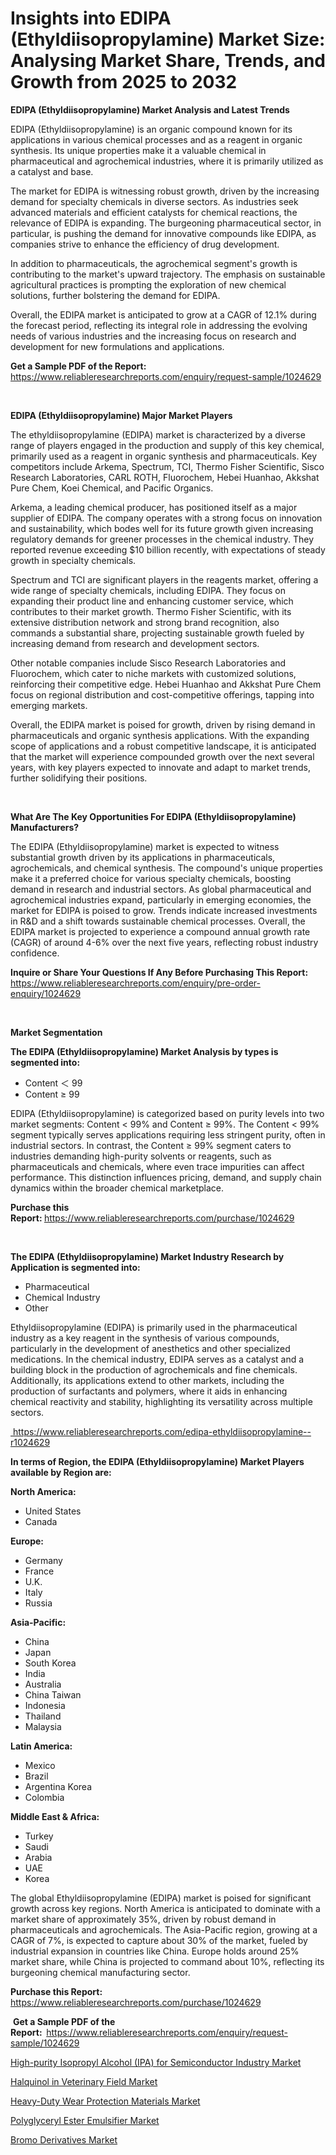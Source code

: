 <p><h1>Insights into EDIPA (Ethyldiisopropylamine) Market Size: Analysing Market Share, Trends, and Growth from 2025 to 2032</h1></p><p><strong>EDIPA (Ethyldiisopropylamine) Market Analysis and Latest Trends</strong></p>
<p><p>EDIPA (Ethyldiisopropylamine) is an organic compound known for its applications in various chemical processes and as a reagent in organic synthesis. Its unique properties make it a valuable chemical in pharmaceutical and agrochemical industries, where it is primarily utilized as a catalyst and base. </p><p>The market for EDIPA is witnessing robust growth, driven by the increasing demand for specialty chemicals in diverse sectors. As industries seek advanced materials and efficient catalysts for chemical reactions, the relevance of EDIPA is expanding. The burgeoning pharmaceutical sector, in particular, is pushing the demand for innovative compounds like EDIPA, as companies strive to enhance the efficiency of drug development. </p><p>In addition to pharmaceuticals, the agrochemical segment's growth is contributing to the market's upward trajectory. The emphasis on sustainable agricultural practices is prompting the exploration of new chemical solutions, further bolstering the demand for EDIPA. </p><p>Overall, the EDIPA market is anticipated to grow at a CAGR of 12.1% during the forecast period, reflecting its integral role in addressing the evolving needs of various industries and the increasing focus on research and development for new formulations and applications.</p></p>
<p><strong>Get a Sample PDF of the Report:&nbsp;</strong> <a href="https://www.reliableresearchreports.com/enquiry/request-sample/1024629?utm_campaign=12&utm_medium=2&utm_source=Github&utm_content=ia&utm_term=01022025&utm_id=edipa-ethyldiisopropylamine">https://www.reliableresearchreports.com/enquiry/request-sample/1024629</a></p>
<p>&nbsp;</p>
<p><strong>EDIPA (Ethyldiisopropylamine) Major Market Players</strong></p>
<p><p>The ethyldiisopropylamine (EDIPA) market is characterized by a diverse range of players engaged in the production and supply of this key chemical, primarily used as a reagent in organic synthesis and pharmaceuticals. Key competitors include Arkema, Spectrum, TCI, Thermo Fisher Scientific, Sisco Research Laboratories, CARL ROTH, Fluorochem, Hebei Huanhao, Akkshat Pure Chem, Koei Chemical, and Pacific Organics.</p><p>Arkema, a leading chemical producer, has positioned itself as a major supplier of EDIPA. The company operates with a strong focus on innovation and sustainability, which bodes well for its future growth given increasing regulatory demands for greener processes in the chemical industry. They reported revenue exceeding $10 billion recently, with expectations of steady growth in specialty chemicals.</p><p>Spectrum and TCI are significant players in the reagents market, offering a wide range of specialty chemicals, including EDIPA. They focus on expanding their product line and enhancing customer service, which contributes to their market growth. Thermo Fisher Scientific, with its extensive distribution network and strong brand recognition, also commands a substantial share, projecting sustainable growth fueled by increasing demand from research and development sectors.</p><p>Other notable companies include Sisco Research Laboratories and Fluorochem, which cater to niche markets with customized solutions, reinforcing their competitive edge. Hebei Huanhao and Akkshat Pure Chem focus on regional distribution and cost-competitive offerings, tapping into emerging markets.</p><p>Overall, the EDIPA market is poised for growth, driven by rising demand in pharmaceuticals and organic synthesis applications. With the expanding scope of applications and a robust competitive landscape, it is anticipated that the market will experience compounded growth over the next several years, with key players expected to innovate and adapt to market trends, further solidifying their positions.</p></p>
<p>&nbsp;</p>
<p><strong>What Are The Key Opportunities For EDIPA (Ethyldiisopropylamine) Manufacturers?</strong></p>
<p><p>The EDIPA (Ethyldiisopropylamine) market is expected to witness substantial growth driven by its applications in pharmaceuticals, agrochemicals, and chemical synthesis. The compound's unique properties make it a preferred choice for various specialty chemicals, boosting demand in research and industrial sectors. As global pharmaceutical and agrochemical industries expand, particularly in emerging economies, the market for EDIPA is poised to grow. Trends indicate increased investments in R&D and a shift towards sustainable chemical processes. Overall, the EDIPA market is projected to experience a compound annual growth rate (CAGR) of around 4-6% over the next five years, reflecting robust industry confidence.</p></p>
<p><strong>Inquire or Share Your Questions If Any Before Purchasing This Report:</strong> <a href="https://www.reliableresearchreports.com/enquiry/pre-order-enquiry/1024629?utm_campaign=12&utm_medium=2&utm_source=Github&utm_content=ia&utm_term=01022025&utm_id=edipa-ethyldiisopropylamine">https://www.reliableresearchreports.com/enquiry/pre-order-enquiry/1024629</a></p>
<p>&nbsp;</p>
<p><strong>Market Segmentation</strong></p>
<p><strong>The EDIPA (Ethyldiisopropylamine) Market Analysis by types is segmented into:</strong></p>
<p><ul><li>Content ＜ 99</li><li>Content ≥ 99</li></ul></p>
<p><p>EDIPA (Ethyldiisopropylamine) is categorized based on purity levels into two market segments: Content < 99% and Content ≥ 99%. The Content < 99% segment typically serves applications requiring less stringent purity, often in industrial sectors. In contrast, the Content ≥ 99% segment caters to industries demanding high-purity solvents or reagents, such as pharmaceuticals and chemicals, where even trace impurities can affect performance. This distinction influences pricing, demand, and supply chain dynamics within the broader chemical marketplace.</p></p>
<p><strong>Purchase this Report:&nbsp;</strong><a href="https://www.reliableresearchreports.com/purchase/1024629?utm_campaign=12&utm_medium=2&utm_source=Github&utm_content=ia&utm_term=01022025&utm_id=edipa-ethyldiisopropylamine">https://www.reliableresearchreports.com/purchase/1024629</a></p>
<p>&nbsp;</p>
<p><strong>The EDIPA (Ethyldiisopropylamine) Market Industry Research by Application is segmented into:</strong></p>
<p><ul><li>Pharmaceutical</li><li>Chemical Industry</li><li>Other</li></ul></p>
<p><p>Ethyldiisopropylamine (EDIPA) is primarily used in the pharmaceutical industry as a key reagent in the synthesis of various compounds, particularly in the development of anesthetics and other specialized medications. In the chemical industry, EDIPA serves as a catalyst and a building block in the production of agrochemicals and fine chemicals. Additionally, its applications extend to other markets, including the production of surfactants and polymers, where it aids in enhancing chemical reactivity and stability, highlighting its versatility across multiple sectors.</p></p>
<p><a href="https://www.reliableresearchreports.com/edipa-ethyldiisopropylamine--r1024629?utm_campaign=12&utm_medium=2&utm_source=Github&utm_content=ia&utm_term=01022025&utm_id=edipa-ethyldiisopropylamine">&nbsp;https://www.reliableresearchreports.com/edipa-ethyldiisopropylamine--r1024629</a></p>
<p><strong>In terms of Region, the EDIPA (Ethyldiisopropylamine) Market Players available by Region are:</strong></p>
<p>
    <p> <strong> North America: </strong>
        <ul>
            <li>United States</li>
            <li>Canada</li>
        </ul>
        </p> 
    <p> <strong> Europe: </strong>
        <ul>
            <li>Germany</li>
            <li>France</li>
            <li>U.K.</li>
            <li>Italy</li>
            <li>Russia</li>
        </ul>
        </p> 
    <p> <strong> Asia-Pacific: </strong>
        <ul>
            <li>China</li>
            <li>Japan</li>
            <li>South Korea</li>
            <li>India</li>
            <li>Australia</li>
            <li>China Taiwan</li>
            <li>Indonesia</li>
            <li>Thailand</li>
            <li>Malaysia</li>
        </ul>
        </p> 
    <p> <strong> Latin America: </strong>
        <ul>
            <li>Mexico</li>
            <li>Brazil</li>
            <li>Argentina Korea</li>
            <li>Colombia</li>
        </ul>
        </p> 
    <p> <strong> Middle East & Africa: </strong>
        <ul>
            <li>Turkey</li>
            <li>Saudi</li>
            <li>Arabia</li>
            <li>UAE</li>
            <li>Korea</li>
        </ul>
    </p>
    </p>
<p><p>The global Ethyldiisopropylamine (EDIPA) market is poised for significant growth across key regions. North America is anticipated to dominate with a market share of approximately 35%, driven by robust demand in pharmaceuticals and agrochemicals. The Asia-Pacific region, growing at a CAGR of 7%, is expected to capture about 30% of the market, fueled by industrial expansion in countries like China. Europe holds around 25% market share, while China is projected to command about 10%, reflecting its burgeoning chemical manufacturing sector.</p></p>
<p><strong>Purchase this Report: </strong><a href="https://www.reliableresearchreports.com/purchase/1024629?utm_campaign=12&utm_medium=2&utm_source=Github&utm_content=ia&utm_term=01022025&utm_id=edipa-ethyldiisopropylamine">https://www.reliableresearchreports.com/purchase/1024629</a></p>
<p>&nbsp;<strong>Get a Sample PDF of the Report:&nbsp;&nbsp;</strong><a href="https://www.reliableresearchreports.com/enquiry/request-sample/1024629?utm_campaign=12&utm_medium=2&utm_source=Github&utm_content=ia&utm_term=01022025&utm_id=edipa-ethyldiisopropylamine">https://www.reliableresearchreports.com/enquiry/request-sample/1024629</a></p>
<p><strong></strong></p>
<p><p><a href="https://github.com/yankimber90yankim/Market-Research-Report-List-1/blob/main/high-purity-isopropyl-alcohol-ipa-for-semiconductor-industry-market.md?utm_campaign=12&utm_medium=2&utm_source=Github&utm_content=ia&utm_term=01022025&utm_id=edipa-ethyldiisopropylamine">High-purity Isopropyl Alcohol (IPA) for Semiconductor Industry Market</a></p><p><a href="https://github.com/princessbartram3/Market-Research-Report-List-1/blob/main/halquinol-in-veterinary-field-market.md?utm_campaign=12&utm_medium=2&utm_source=Github&utm_content=ia&utm_term=01022025&utm_id=edipa-ethyldiisopropylamine">Halquinol in Veterinary Field Market</a></p><p><a href="https://github.com/lisaeichler20775/Market-Research-Report-List-1/blob/main/heavy-duty-wear-protection-materials-market.md?utm_campaign=12&utm_medium=2&utm_source=Github&utm_content=ia&utm_term=01022025&utm_id=edipa-ethyldiisopropylamine">Heavy-Duty Wear Protection Materials Market</a></p><p><a href="https://github.com/mshiradeth/Market-Research-Report-List-1/blob/main/polyglyceryl-ester-emulsifier-market.md?utm_campaign=12&utm_medium=2&utm_source=Github&utm_content=ia&utm_term=01022025&utm_id=edipa-ethyldiisopropylamine">Polyglyceryl Ester Emulsifier Market</a></p><p><a href="https://github.com/katonmarti489/Market-Research-Report-List-1/blob/main/bromo-derivatives-market.md?utm_campaign=12&utm_medium=2&utm_source=Github&utm_content=ia&utm_term=01022025&utm_id=edipa-ethyldiisopropylamine">Bromo Derivatives Market</a></p></p>